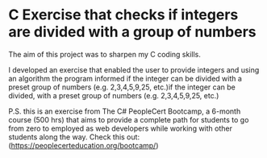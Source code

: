 # C Exercise that checks if integers are divided with a group of numbers
The aim of this project was to sharpen my C coding skills. 

I developed an exercise that enabled the user to provide integers and using an algorithm the program informed if the integer can be divided with a preset group of numbers (e.g. 2,3,4,5,9,25, etc.)if the integer can be divided, with a preset group of numbers (e.g. 2,3,4,5,9,25, etc.)

P.S. this is an exercise from The C# PeopleCert Bootcamp, a 6-month course (500 hrs) that aims to provide a complete path for students to go from zero to employed as web developers while working with other students along the way. Check this out: (https://peoplecerteducation.org/bootcamp/)
